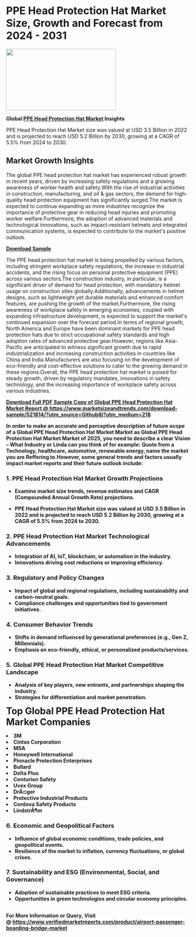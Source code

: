 <H1>PPE Head Protection Hat Market Size, Growth and Forecast from 2024 - 2031</H1><img class="aligncenter size-medium wp-image-584254" src="https://thirdeyenews.in/wp-content/uploads/2024/09/Global-Market-Research-300x168.jpeg" alt="" width="300" height="168" /><p><strong>Global&nbsp;<a href="https://www.marketsizeandtrends.com/download-sample/521814/?utm_source=Github8j?utm_medium=218">PPE Head Protection Hat Market</a> Insights</strong></p><p>PPE Head Protection Hat Market size was valued at USD 3.5 Billion in 2022 and is projected to reach USD 5.2 Billion by 2030, growing at a CAGR of 5.5% from 2024 to 2030.</p><p><h2>Market Growth Insights</h2> <p>The global PPE head protection hat market has experienced robust growth in recent years, driven by increasing safety regulations and a growing awareness of worker health and safety.With the rise of industrial activities in construction, manufacturing, and oil & gas sectors, the demand for high-quality head protection equipment has significantly surged.The market is expected to continue expanding as more industries recognize the importance of protective gear in reducing head injuries and promoting worker welfare.Furthermore, the adoption of advanced materials and technological innovations, such as impact-resistant helmets and integrated communication systems, is expected to contribute to the market's positive outlook.</p> <p><strong><a href="#">Download Sample</a></strong></p> <p>The PPE head protection hat market is being propelled by various factors, including stringent workplace safety regulations, the increase in industrial accidents, and the rising focus on personal protective equipment (PPE) across various sectors.The construction industry, in particular, is a significant driver of demand for head protection, with mandatory helmet usage on construction sites globally.Additionally, advancements in helmet designs, such as lightweight yet durable materials and enhanced comfort features, are pushing the growth of the market.Furthermore, the rising awareness of workplace safety in emerging economies, coupled with expanding infrastructure development, is expected to support the market's continued expansion over the forecast period.In terms of regional growth, North America and Europe have been dominant markets for PPE head protection hats due to strict occupational safety standards and high adoption rates of advanced protective gear.However, regions like Asia-Pacific are anticipated to witness significant growth due to rapid industrialization and increasing construction activities in countries like China and India.Manufacturers are also focusing on the development of eco-friendly and cost-effective solutions to cater to the growing demand in these regions.Overall, the PPE head protection hat market is poised for steady growth, driven by regulatory mandates, innovations in safety technology, and the increasing importance of workplace safety across various industries.</p> <p><strong><a href="#"></p><p><span class=""><strong>Download Full PDF Sample Copy of Global PPE Head Protection Hat Market Report</strong> @ <a href="https://www.marketsizeandtrends.com/download-sample/521814/?utm_source=Github8j?utm_medium=218" target="_blank">https://www.marketsizeandtrends.com/download-sample/521814/?utm_source=Github8j?utm_medium=218</a></span></p><p>In order to make an accurate and perceptive description of future scope of a Global&nbsp;PPE Head Protection Hat Market Market as Global&nbsp;PPE Head Protection Hat Market Market of 2025, you need to describe a clear Vision &ndash; What Industry or Linda can you think of for example: Quote from a Technology, healthcare, automotive, renewable energy, name the market you are Reffering to.However, some general trends and factors usually impact market reports and their future outlook include:</p><h3>1.&nbsp;<strong>PPE Head Protection Hat Market Growth Projections</strong></h3><ul><li>Examine market size trends, revenue estimates and CAGR (Compounded Annual Growth Rate) projections.</li><li><p>PPE Head Protection Hat Market size was valued at USD 3.5 Billion in 2022 and is projected to reach USD 5.2 Billion by 2030, growing at a CAGR of 5.5% from 2024 to 2030.</p></li></ul><h3>2.&nbsp;<strong>PPE Head Protection Hat Market Technological Advancements</strong></h3><ul><li>Integration of AI, IoT, blockchain, or automation in the industry.</li><li>Innovations driving cost reductions or improving efficiency.</li></ul><h3>3.&nbsp;<strong>Regulatory and Policy Changes</strong></h3><ul><li>Impact of global and regional regulations, including sustainability and carbon-neutral goals.</li><li>Compliance challenges and opportunities tied to government initiatives.</li></ul><h3>4.&nbsp;<strong>Consumer Behavior Trends</strong></h3><ul><li>Shifts in demand influenced by generational preferences (e.g., Gen Z, Millennials).</li><li>Emphasis on eco-friendly, ethical, or personalized products/services.</li></ul><h3>5.&nbsp;<strong>Global PPE Head Protection Hat Market Competitive Landscape</strong></h3><ul><li>Analysis of key players, new entrants, and partnerships shaping the industry.</li><li>Strategies for differentiation and market penetration.</li></ul><p data-pm-slice="1 1 []"><span style="color: inherit; font-family: inherit; font-size: 25px;">Top Global PPE Head Protection Hat Market Companies</span></p><div class="" data-test-id=""><p><li>3M</li><li> Cintas Corporation</li><li> MSA</li><li> Honeywell International</li><li> Pinnacle Protection Enterprises</li><li> Bullard</li><li> Delta Plus</li><li> Centurion Safety</li><li> Uvex Group</li><li> DrÃ¤ger</li><li> Protective Industrial Products</li><li> Cordova Safety Products</li><li> LindstrÃ¶m</li></p></div><h3>6.&nbsp;<strong>Economic and Geopolitical Factors</strong></h3><ul><li>Influence of global economic conditions, trade policies, and geopolitical events.</li><li>Resilience of the market to inflation, currency fluctuations, or global crises.</li></ul><h3>7.&nbsp;<strong>Sustainability and ESG (Environmental, Social, and Governance)</strong></h3><ul><li>Adoption of sustainable practices to meet ESG criteria.</li><li>Opportunities in green technologies and circular economy principles.</li></ul><h2><strong style="font-size: 14px;">For More Information or Query, Visit @&nbsp;</strong><a style="background-color: #ffffff; font-size: 14px;" href="https://www.marketsizeandtrends.com/report/ppe-head-protection-hat-market/" target="_blank">https://www.verifiedmarketreports.com/product/airport-passenger-boarding-bridge-market</a></h2>